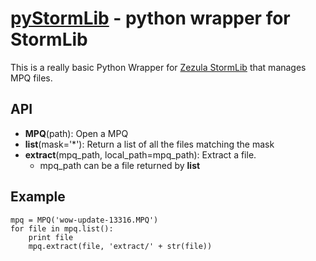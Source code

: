 [pyStormLib](http://blog.vjeux.com/) - python wrapper for StormLib
================================

This is a really basic Python Wrapper for [Zezula StormLib](http://www.zezula.net/en/mpq/stormlib.html) that manages MPQ files.

API
---
* **MPQ**(path): Open a MPQ
* **list**(mask='*'): Return a list of all the files matching the mask
* **extract**(mpq_path, local_path=mpq_path): Extract a file.
    * mpq_path can be a file returned by **list**



Example
-------
    mpq = MPQ('wow-update-13316.MPQ')
    for file in mpq.list():
        print file
        mpq.extract(file, 'extract/' + str(file))
